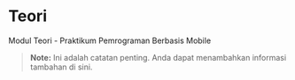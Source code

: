 # Teori
Modul Teori - Praktikum Pemrograman Berbasis Mobile


> **Note:** Ini adalah catatan penting.
> Anda dapat menambahkan informasi tambahan di sini.
